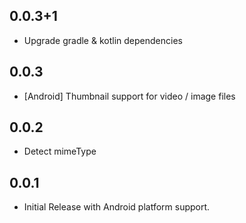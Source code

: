 ## 0.0.3+1

* Upgrade gradle & kotlin dependencies

## 0.0.3

* [Android] Thumbnail support for video / image files

## 0.0.2

* Detect mimeType

## 0.0.1

* Initial Release with Android platform support.
